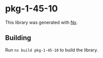 # pkg-1-45-10

This library was generated with [Nx](https://nx.dev).

## Building

Run `nx build pkg-1-45-10` to build the library.
